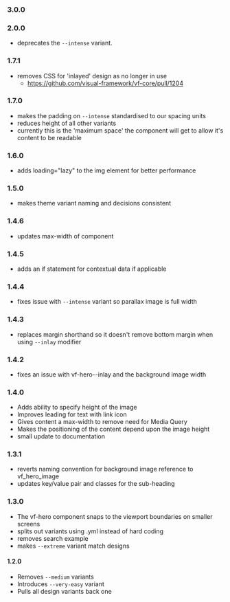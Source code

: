 ### 3.0.0



### 2.0.0

* deprecates the `--intense` variant.

### 1.7.1

* removes CSS for 'inlayed' design as no longer in use
  * https://github.com/visual-framework/vf-core/pull/1204

### 1.7.0

* makes the padding on `--intense` standardised to our spacing units
* reduces height of all other variants
* currently this is the 'maximum space' the component will get to allow it's content to be readable

### 1.6.0

* adds loading="lazy" to the img element for better performance

### 1.5.0

* makes theme variant naming and decisions consistent

### 1.4.6

* updates max-width of component

### 1.4.5

* adds an if statement for contextual data if applicable

### 1.4.4

* fixes issue with `--intense` variant so parallax image is full width

### 1.4.3

* replaces margin shorthand so it doesn't remove bottom margin when using `--inlay` modifier

### 1.4.2

* fixes an issue with vf-hero--inlay and the background image width

### 1.4.0

* Adds ability to specify height of the image
* Improves leading for text with link icon
* Gives content a max-width to remove need for Media Query
* Makes the positioning of the content depend upon the image height
* small update to documentation

### 1.3.1

* reverts naming convention for background image reference to vf_hero_image
* updates key/value pair and classes for the sub-heading

### 1.3.0

* The vf-hero component snaps to the viewport boundaries on smaller screens
* splits out variants using .yml instead of hard coding
* removes search example
* makes `--extreme` variant match designs

#### 1.2.0

* Removes `--medium` variants
* Introduces `--very-easy` variant
* Pulls all design variants back one
